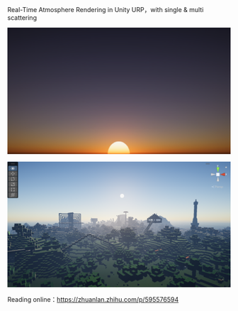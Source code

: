 Real-Time Atmosphere Rendering in Unity URP，with single & multi scattering

![image-20221230203629247](README.assets/image-20221230203629247.png)

![image-20221230203646641](README.assets/image-20221230203646641.png)



Reading online：https://zhuanlan.zhihu.com/p/595576594
